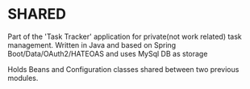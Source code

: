 SHARED
==========

Part of the 'Task Tracker' application for private(not work related) task management. 
Written in Java and based on Spring Boot/Data/OAuth2/HATEOAS and uses MySql DB as storage 

Holds Beans and Configuration classes shared between two previous modules.
